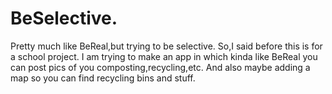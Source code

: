 # BeSelective.
Pretty much like BeReal,but trying to be selective.
So,I said before this is for a school project. I am trying to make an app in which kinda like BeReal you can post pics of you composting,recycling,etc. And also maybe adding a map so you can find recycling bins and stuff.
